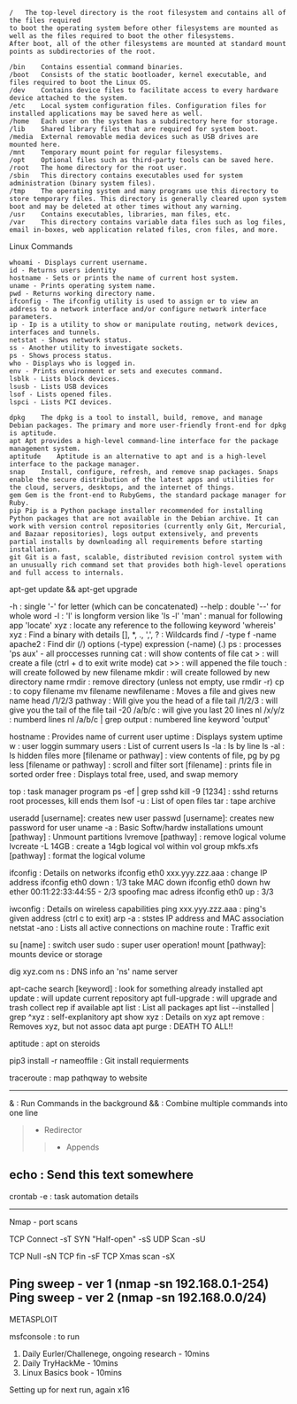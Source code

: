 

```
/	The top-level directory is the root filesystem and contains all of the files required 
to boot the operating system before other filesystems are mounted as well as the files required to boot the other filesystems. 
After boot, all of the other filesystems are mounted at standard mount points as subdirectories of the root.

/bin	Contains essential command binaries.
/boot	Consists of the static bootloader, kernel executable, and files required to boot the Linux OS.
/dev	Contains device files to facilitate access to every hardware device attached to the system.
/etc	Local system configuration files. Configuration files for installed applications may be saved here as well.
/home	Each user on the system has a subdirectory here for storage.
/lib	Shared library files that are required for system boot.
/media	External removable media devices such as USB drives are mounted here.
/mnt	Temporary mount point for regular filesystems.
/opt	Optional files such as third-party tools can be saved here.
/root	The home directory for the root user.
/sbin	This directory contains executables used for system administration (binary system files).
/tmp	The operating system and many programs use this directory to store temporary files. This directory is generally cleared upon system boot and may be deleted at other times without any warning.
/usr	Contains executables, libraries, man files, etc.
/var	This directory contains variable data files such as log files, email in-boxes, web application related files, cron files, and more.
```

Linux Commands
```
whoami - Displays current username.
id - Returns users identity
hostname - Sets or prints the name of current host system.
uname - Prints operating system name.
pwd - Returns working directory name.
ifconfig - The ifconfig utility is used to assign or to view an address to a network interface and/or configure network interface parameters.
ip - Ip is a utility to show or manipulate routing, network devices, interfaces and tunnels.
netstat - Shows network status.
ss - Another utility to investigate sockets.
ps - Shows process status.
who - Displays who is logged in.
env - Prints environment or sets and executes command.
lsblk - Lists block devices.
lsusb - Lists USB devices
lsof - Lists opened files.
lspci - Lists PCI devices.
```

```
dpkg	The dpkg is a tool to install, build, remove, and manage Debian packages. The primary and more user-friendly front-end for dpkg is aptitude.
apt	Apt provides a high-level command-line interface for the package management system.
aptitude	Aptitude is an alternative to apt and is a high-level interface to the package manager.
snap	Install, configure, refresh, and remove snap packages. Snaps enable the secure distribution of the latest apps and utilities for the cloud, servers, desktops, and the internet of things.
gem	Gem is the front-end to RubyGems, the standard package manager for Ruby.
pip	Pip is a Python package installer recommended for installing Python packages that are not available in the Debian archive. It can work with version control repositories (currently only Git, Mercurial, and Bazaar repositories), logs output extensively, and prevents partial installs by downloading all requirements before starting installation.
git	Git is a fast, scalable, distributed revision control system with an unusually rich command set that provides both high-level operations and full access to internals.
```
apt-get update && apt-get upgrade

-h : single '-' for letter (which can be concatenated)
--help : double '--' for whole word
-l : 'l' is longform version like 'ls -l'
'man' : manual for following app
'locate' xyz : locate any reference to the following keyword
'whereis' xyz : Find a binary with details
[], *, ., ',', ? : Wildcards
find / -type f -name apache2 : Find dir (/) options (-type) expression (-name) (.)
ps : processes 'ps aux' - all proccesses running
cat : will show contents of file
cat > : will create a file (ctrl + d to exit write mode)
cat >> : will appened the file
touch : will create followed by new filename
mkdir : will create followed by new directory name
rmdir : remove directory (unless not empty, use rmdir -r)
cp : to copy filename
mv filename newfilename : Moves a file and gives new name
head /1/2/3 pathway : Will give you the head of a file
tail /1/2/3 : will give you the tail of the file
tail -20 /a/b/c : will give you last 20 lines
nl /x/y/z : numberd lines
nl /a/b/c | grep output : numbered line keyword 'output'

hostname : Provides name of current user
uptime : Displays system uptime
w : user loggin summary
users : List of current users
ls -la : ls by line
ls -al : ls hidden files
more [filename or pathway] : view contents of file, pg by pg
less [filename or pathway] : scroll and filter
sort [filename] : prints file in sorted order
free : Displays total free, used, and swap memory

top :  task manager program
ps -ef | grep sshd
kill -9 [1234] : sshd returns root processes, kill ends them
lsof -u : List of open files
tar : tape archive

useradd [username]: creates new user
passwd [username]: creates new password for user
uname -a : Basic Softw/hardw installations
umount [pathway] : Unmount partitions
lvremove [pathway] : remove logical volume
lvcreate -L 14GB : create a 14gb logical vol within vol group
mkfs.xfs [pathway] : format the logical volume

ifconfig : Details on networks
ifconfig eth0 xxx.yyy.zzz.aaa : change IP address
ifconfig eth0 down : 1/3 take MAC down 
ifconfig eth0 down hw ether 00:11:22:33:44:55 - 2/3 spoofing mac adress
ifconfig eth0 up : 3/3

iwconfig : Details on wireless capabilities 
ping xxx.yyy.zzz.aaa : ping's given address (ctrl c to exit)
arp -a : ststes IP address and MAC association
netstat -ano : Lists all active connections on machine
route : Traffic exit

su [name] : switch user
sudo : super user operation!
mount [pathway]: mounts device or storage

dig xyz.com ns : DNS info an 'ns' name server

apt-cache search [keyword] : look for something already installed
apt update : will update current repository
apt full-upgrade : will upgrade and trash collect rep if available
apt list : List all packages
apt list --installed | grep ^xyz : self-explanitory
apt show xyz : Details on xyz
apt remove : Removes xyz, but not assoc data
apt purge : DEATH TO ALL!!

aptitude : apt on steroids

pip3 install -r nameoffile : Git install requierments

traceroute : map pathqway to website

---
& : Run Commands in the background
&& : Combine multiple commands into one line
> - Redirector
>> - Appends

echo : Send this text somewhere
---

crontab -e : task automation details

---
Nmap - port scans

TCP Connect -sT
SYN "Half-open" -sS
UDP Scan -sU

TCP Null -sN
TCP fin -sF
TCP Xmas scan -sX

Ping sweep - ver 1 (nmap -sn 192.168.0.1-254)
Ping sweep - ver 2 (nmap -sn 192.168.0.0/24)
---

METASPLOIT

msfconsole : to run

1. Daily Eurler/Challenege, ongoing research - 10mins
2. Daily TryHackMe - 10mins
3. Linux Basics book - 10mins

Setting up for next run, again x16

